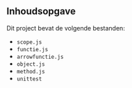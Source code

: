 ## Inhoudsopgave ##

Dit project bevat de volgende bestanden:
* `scope.js`
* `functie.js`
* `arrowfunctie.js`  
* `object.js`
* `method.js`
* `unittest`









